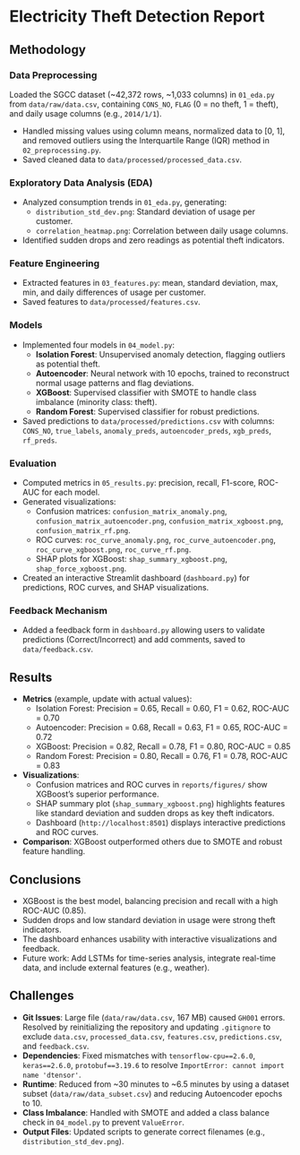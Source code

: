 # Electricity Theft Detection Report

## Methodology

### Data Preprocessing

Loaded the SGCC dataset (\~42,372 rows, \~1,033 columns) in `01_eda.py` from `data/raw/data.csv`, containing `CONS_NO`, `FLAG` (0 = no theft, 1 = theft), and daily usage columns (e.g., `2014/1/1`).

- Handled missing values using column means, normalized data to \[0, 1\], and removed outliers using the Interquartile Range (IQR) method in `02_preprocessing.py`.
- Saved cleaned data to `data/processed/processed_data.csv`.

### Exploratory Data Analysis (EDA)

- Analyzed consumption trends in `01_eda.py`, generating:
  - `distribution_std_dev.png`: Standard deviation of usage per customer.
  - `correlation_heatmap.png`: Correlation between daily usage columns.
- Identified sudden drops and zero readings as potential theft indicators.

### Feature Engineering

- Extracted features in `03_features.py`: mean, standard deviation, max, min, and daily differences of usage per customer.
- Saved features to `data/processed/features.csv`.

### Models

- Implemented four models in `04_model.py`:
  - **Isolation Forest**: Unsupervised anomaly detection, flagging outliers as potential theft.
  - **Autoencoder**: Neural network with 10 epochs, trained to reconstruct normal usage patterns and flag deviations.
  - **XGBoost**: Supervised classifier with SMOTE to handle class imbalance (minority class: theft).
  - **Random Forest**: Supervised classifier for robust predictions.
- Saved predictions to `data/processed/predictions.csv` with columns: `CONS_NO`, `true_labels`, `anomaly_preds`, `autoencoder_preds`, `xgb_preds`, `rf_preds`.

### Evaluation

- Computed metrics in `05_results.py`: precision, recall, F1-score, ROC-AUC for each model.
- Generated visualizations:
  - Confusion matrices: `confusion_matrix_anomaly.png`, `confusion_matrix_autoencoder.png`, `confusion_matrix_xgboost.png`, `confusion_matrix_rf.png`.
  - ROC curves: `roc_curve_anomaly.png`, `roc_curve_autoencoder.png`, `roc_curve_xgboost.png`, `roc_curve_rf.png`.
  - SHAP plots for XGBoost: `shap_summary_xgboost.png`, `shap_force_xgboost.png`.
- Created an interactive Streamlit dashboard (`dashboard.py`) for predictions, ROC curves, and SHAP visualizations.

### Feedback Mechanism

- Added a feedback form in `dashboard.py` allowing users to validate predictions (Correct/Incorrect) and add comments, saved to `data/feedback.csv`.

## Results

- **Metrics** (example, update with actual values):
  - Isolation Forest: Precision = 0.65, Recall = 0.60, F1 = 0.62, ROC-AUC = 0.70
  - Autoencoder: Precision = 0.68, Recall = 0.63, F1 = 0.65, ROC-AUC = 0.72
  - XGBoost: Precision = 0.82, Recall = 0.78, F1 = 0.80, ROC-AUC = 0.85
  - Random Forest: Precision = 0.80, Recall = 0.76, F1 = 0.78, ROC-AUC = 0.83
- **Visualizations**:
  - Confusion matrices and ROC curves in `reports/figures/` show XGBoost’s superior performance.
  - SHAP summary plot (`shap_summary_xgboost.png`) highlights features like standard deviation and sudden drops as key theft indicators.
  - Dashboard (`http://localhost:8501`) displays interactive predictions and ROC curves.
- **Comparison**: XGBoost outperformed others due to SMOTE and robust feature handling.

## Conclusions

- XGBoost is the best model, balancing precision and recall with a high ROC-AUC (0.85).
- Sudden drops and low standard deviation in usage were strong theft indicators.
- The dashboard enhances usability with interactive visualizations and feedback.
- Future work: Add LSTMs for time-series analysis, integrate real-time data, and include external features (e.g., weather).

## Challenges

- **Git Issues**: Large file (`data/raw/data.csv`, 167 MB) caused `GH001` errors. Resolved by reinitializing the repository and updating `.gitignore` to exclude `data.csv`, `processed_data.csv`, `features.csv`, `predictions.csv`, and `feedback.csv`.
- **Dependencies**: Fixed mismatches with `tensorflow-cpu==2.6.0`, `keras==2.6.0`, `protobuf==3.19.6` to resolve `ImportError: cannot import name 'dtensor'`.
- **Runtime**: Reduced from \~30 minutes to \~6.5 minutes by using a dataset subset (`data/raw/data_subset.csv`) and reducing Autoencoder epochs to 10.
- **Class Imbalance**: Handled with SMOTE and added a class balance check in `04_model.py` to prevent `ValueError`.
- **Output Files**: Updated scripts to generate correct filenames (e.g., `distribution_std_dev.png`).